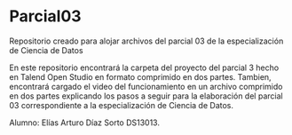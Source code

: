 # Parcial03
Repositorio creado para alojar archivos del parcial 03 de la especialización de Ciencia de Datos

En este repositorio encontrará la carpeta del proyecto del parcial 3 hecho en Talend Open Studio en formato comprimido en dos partes. 
Tambien, encontrará cargado el video del funcionamiento en un archivo comprimido en dos partes explicando los pasos a seguir para la elaboración del parcial 03 correspondiente
a la especialización de Ciencia de Datos.

Alumno: Elías Arturo Díaz Sorto  DS13013.
